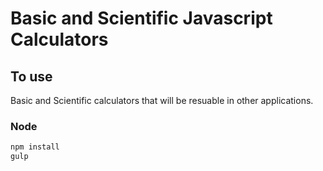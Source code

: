# Basic and Scientific Javascript Calculators

## To use

Basic and Scientific calculators that will be resuable in other applications.   

### Node

```sh
npm install
gulp
```